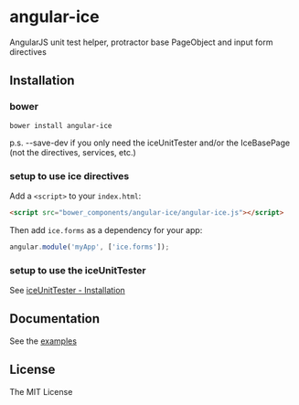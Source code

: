 # angular-ice

AngularJS unit test helper, protractor base PageObject and input form directives

## Installation

### bower

```shell
bower install angular-ice
```

p.s. --save-dev if you only need the iceUnitTester and/or the IceBasePage (not the directives, services, etc.)

### setup to use ice directives

Add a `<script>` to your `index.html`:

```html
<script src="bower_components/angular-ice/angular-ice.js"></script>
```

Then add `ice.forms` as a dependency for your app:

```javascript
angular.module('myApp', ['ice.forms']);
```

### setup to use the iceUnitTester

See [iceUnitTester - Installation](http://bverbist.github.io/angular-ice/#/unitTester)

## Documentation

See the [examples](http://bverbist.github.io/angular-ice/)

## License

The MIT License
